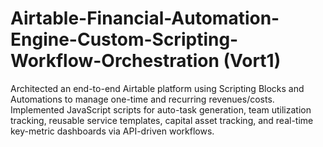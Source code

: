 # Airtable-Financial-Automation-Engine-Custom-Scripting-Workflow-Orchestration (Vort1)
Architected an end-to-end Airtable platform using Scripting Blocks and Automations to manage one-time and recurring revenues/costs. Implemented JavaScript scripts for auto-task generation, team utilization tracking, reusable service templates, capital asset tracking, and real-time key-metric dashboards via API-driven workflows.
